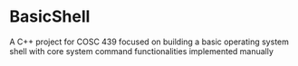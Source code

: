 # BasicShell
A C++ project for COSC 439 focused on building a basic operating system shell with core system command functionalities implemented manually
